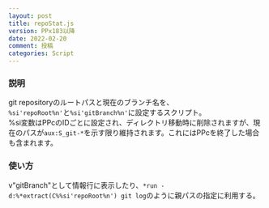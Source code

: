 ```yaml
---
layout: post
title: repoStat.js
version: PPx183以降
date: 2022-02-20
comment: 投稿
categories: Script
---
```


### 説明

git repositoryのルートパスと現在のブランチ名を、`%si'repoRoot%n'`と`%si'gitBranch%n'`に設定するスクリプト。  
%si変数はPPcのIDごとに設定され、ディレクトリ移動時に削除されますが、現在のパスが`aux:S_git-*`を示す限り維持されます。これにはPPcを終了した場合も含まれます。

### 使い方

v"gitBranch"として情報行に表示したり、`*run -d:%*extract(C%%si'repoRoot%n') git log`のように親パスの指定に利用する。  
  
<BR>
<script src="https://gist.github.com/tar80/4132d64460bab0b94339a8da7d2ae82a.js"></script>
